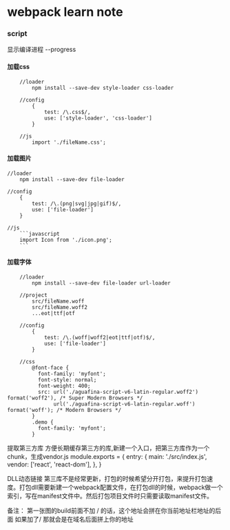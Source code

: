 # webpack learn note


### script

 显示编译进程 --progress
#### 加载css
```
    //loader
        npm install --save-dev style-loader css-loader
    
    //config
        {
            test: /\.css$/,
            use: ['style-loader', 'css-loader']
        }
   
    //js
        import './fileName.css';

```
#### 加载图片
    //loader
        npm install --save-dev file-loader

    //config
        {
            test: /\.(png|svg|jpg|gif)$/,
            use: ['file-loader']
        }

    //js
        ```javascript
        import Icon from './icon.png';
        ```
#### 加载字体
```
    //loader
        npm install --save-dev file-loader url-loader 

    //project
        src/fileName.woff
        src/fileName.woff2
        ...eot|ttf|otf

    //config
        {
            test: /\.(woff|woff2|eot|ttf|otf)$/,
            use: ['file-loader']
        }

    //css
        @font-face {
          font-family: 'myfont';
          font-style: normal;
          font-weight: 400;
          src: url('./aguafina-script-v6-latin-regular.woff2') format('woff2'), /* Super Modern Browsers */
               url('./aguafina-script-v6-latin-regular.woff') format('woff'); /* Modern Browsers */
        }
        .demo {
          font-family: 'myfont';
        }

```


提取第三方库
方便长期缓存第三方的库,新建一个入口，把第三方库作为一个chunk，生成vendor.js
module.exports = {
    entry: {
        main: './src/index.js',
        vendor: ['react', 'react-dom'],
    },
}

DLL动态链接
第三库不是经常更新，打包的时候希望分开打包，来提升打包速度。打包dll需要新建一个webpack配置文件，在打包dll的时候，webpack做一个索引，写在manifest文件中。然后打包项目文件时只需要读取manifest文件。


备注：
第一张图的build前面不加 / 的话，这个地址会拼在你当前地址栏地址的后面
如果加了/ 那就会是在域名后面拼上你的地址
